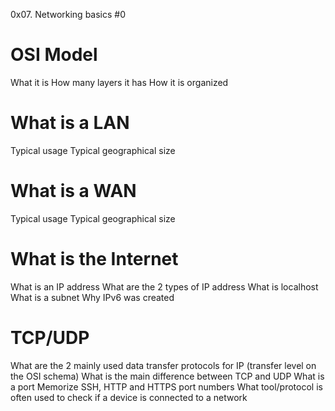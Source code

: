 0x07. Networking basics #0
# OSI Model
What it is
How many layers it has
How it is organized
# What is a LAN
Typical usage
Typical geographical size
# What is a WAN
Typical usage
Typical geographical size
# What is the Internet
What is an IP address
What are the 2 types of IP address
What is localhost
What is a subnet
Why IPv6 was created
# TCP/UDP
What are the 2 mainly used data transfer protocols for IP (transfer level on the OSI schema)
What is the main difference between TCP and UDP
What is a port
Memorize SSH, HTTP and HTTPS port numbers
What tool/protocol is often used to check if a device is connected to a network
